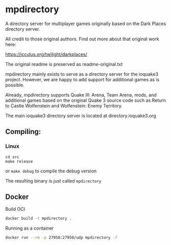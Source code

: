 # mpdirectory
A directory server for multiplayer games originally based on the Dark Places directory server.

All credit to those original authors.
Find out more about that original work here:

https://icculus.org/twilight/darkplaces/

The original readme is preserved as readme-original.txt

mpdirectory mainly exists to serve as a directory server for the ioquake3 project.
However, we are happy to add support for additional games as is possible.

Already, mpdirectory supports Quake III: Arena, Team Arena, mods, and additional games based
on the original Quake 3 source code such as Return to Castle Wolfenstein and Wolfenstein: 
Enemy Territory.

The main ioquake3 directory server is located at directory.ioquake3.org

## Compiling:
### Linux
```
cd src
make release
```
or `make debug` 
to compile the debug version

The resulting binary is just called `mpdirectory`

## Docker

Build OCI
```bash
docker build -t mpdirectory .
```

Running as a container

```bash
docker run --rm -p 27950:27950/udp mpdirectory -f
```